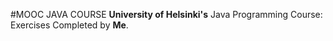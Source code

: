 #MOOC JAVA COURSE
**University of Helsinki's** Java Programming Course: Exercises Completed by **Me**. 
